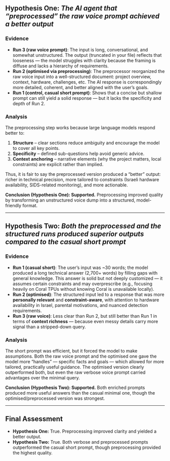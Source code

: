 ## Hypothesis One: *The AI agent that “preprocessed” the raw voice prompt achieved a better output*

### Evidence

* **Run 3 (raw voice prompt)**: The input is long, conversational, and somewhat unstructured. The output (truncated in your file) reflects that looseness — the model struggles with clarity because the framing is diffuse and lacks a hierarchy of requirements.
* **Run 2 (optimised via preprocessing)**: The preprocessor reorganized the raw voice input into a well-structured document: project overview, context, hardware, challenges, etc. The AI response is correspondingly more detailed, coherent, and better aligned with the user’s goals.
* **Run 1 (control, casual short prompt)**: Shows that a concise but shallow prompt can still yield a solid response — but it lacks the specificity and depth of Run 2.

### Analysis

The preprocessing step works because large language models respond better to:

1. **Structure** – clear sections reduce ambiguity and encourage the model to cover all key points.
2. **Specificity** – defined sub-questions help avoid generic advice.
3. **Context anchoring** – narrative elements (why the project matters, local constraints) are explicit rather than implied.

Thus, it is fair to say the preprocessed version produced a “better” output: richer in technical precision, more tailored to constraints (Israeli hardware availability, SIDS-related monitoring), and more actionable.

**Conclusion (Hypothesis One): Supported.** Preprocessing improved quality by transforming an unstructured voice dump into a structured, model-friendly format.

---

## Hypothesis Two: *Both the preprocessed and the structured runs produced superior outputs compared to the casual short prompt*

### Evidence

* **Run 1 (casual short)**: The user’s input was \~30 words; the model produced a long technical answer (2,700+ words) by filling gaps with general knowledge. This answer is solid but not deeply customized — it assumes certain constraints and may overprescribe (e.g., focusing heavily on Coral TPUs without knowing Coral is unavailable locally).
* **Run 2 (optimised)**: The structured input led to a response that was more **personally relevant** and **constraint-aware**, with attention to hardware availability in Israel, parental motivations, and nuanced detection requirements.
* **Run 3 (raw voice)**: Less clear than Run 2, but still better than Run 1 in terms of **context richness** — because even messy details carry more signal than a stripped-down query.

### Analysis

The short prompt was efficient, but it forced the model to make assumptions. Both the raw voice prompt and the optimised one gave the model more “handles” — specific facts and goals — which allowed for more tailored, practically useful guidance. The optimised version clearly outperformed both, but even the raw verbose voice prompt carried advantages over the minimal query.

**Conclusion (Hypothesis Two): Supported.** Both enriched prompts produced more useful answers than the casual minimal one, though the optimised/preprocessed version was strongest.

---

## Final Assessment

* **Hypothesis One:** True. Preprocessing improved clarity and yielded a better output.
* **Hypothesis Two:** True. Both verbose and preprocessed prompts outperformed the casual short prompt, though preprocessing provided the highest quality.
 